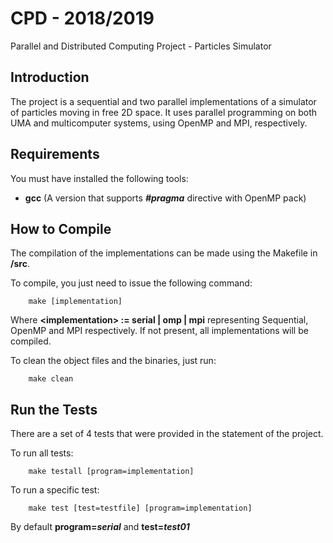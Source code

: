 # CPD - 2018/2019
Parallel and Distributed Computing Project - Particles Simulator

## Introduction
The project is a sequential and two parallel implementations of a simulator of particles moving in free 2D space. It uses parallel programming on both UMA and multicomputer systems, using OpenMP and MPI, respectively.

## Requirements
You must have installed the following tools:
- **gcc** (A version that supports **_#pragma_** directive with OpenMP pack)

## How to Compile
The compilation of the implementations can be made using the Makefile in **/src**. 

To compile, you just need to issue the following command:
```
    make [implementation]
```

Where **\<implementation> := serial | omp | mpi** representing Sequential, OpenMP and MPI respectively. If not present, all implementations will be compiled.

To clean the object files and the binaries, just run:
```
    make clean
```

## Run the Tests
There are a set of 4 tests that were provided in the statement of the project.

To run all tests:
```
    make testall [program=implementation]
```

To run a specific test:
```
    make test [test=testfile] [program=implementation]
```

By default **program=_serial_** and **test=_test01_**

